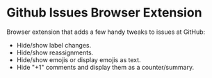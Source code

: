 Github Issues Browser Extension
===============================

Browser extension that adds a few handy tweaks to issues at GitHub:

- Hide/show label changes.
- Hide/show reassignments.
- Hide/show emojis or display emojis as text.
- Hide "+1" comments and display them as a counter/summary.
